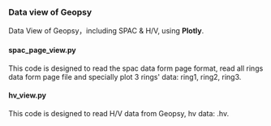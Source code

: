 ### Data view of Geopsy
Data View of Geopsy，including SPAC & H/V, using **Plotly**. <br>
#### **spac_page_view.py** <br>
This code is designed to read the spac data form page format,
read all rings data form page file and specially plot 3 rings' data: ring1, ring2, ring3. <br>
#### **hv_view.py** <br>
This code is designed to read H/V data from Geopsy, hv data: .hv.
